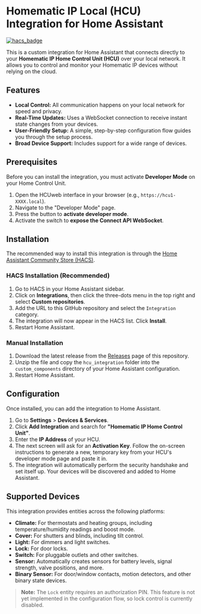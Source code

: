 # Homematic IP Local (HCU) Integration for Home Assistant

[![hacs_badge](https://img.shields.io/badge/HACS-Default-orange.svg)](https://github.com/hacs/integration)

This is a custom integration for Home Assistant that connects directly to your **Homematic IP Home Control Unit (HCU)** over your local network. It allows you to control and monitor your Homematic IP devices without relying on the cloud.

## Features

* **Local Control:** All communication happens on your local network for speed and privacy.
* **Real-Time Updates:** Uses a WebSocket connection to receive instant state changes from your devices.
* **User-Friendly Setup:** A simple, step-by-step configuration flow guides you through the setup process.
* **Broad Device Support:** Includes support for a wide range of devices.

## Prerequisites

Before you can install the integration, you must activate **Developer Mode** on your Home Control Unit.

1.  Open the HCUweb interface in your browser (e.g., `https://hcu1-XXXX.local`).
2.  Navigate to the "Developer Mode" page.
3.  Press the button to **activate developer mode**.
4.  Activate the switch to **expose the Connect API WebSocket**.

## Installation

The recommended way to install this integration is through the [Home Assistant Community Store (HACS)](https://hacs.xyz/).

### HACS Installation (Recommended)

1.  Go to HACS in your Home Assistant sidebar.
2.  Click on **Integrations**, then click the three-dots menu in the top right and select **Custom repositories**.
3.  Add the URL to this GitHub repository and select the `Integration` category.
4.  The integration will now appear in the HACS list. Click **Install**.
5.  Restart Home Assistant.

### Manual Installation

1.  Download the latest release from the [Releases](https://github.com/Ediminator/hacs-homematicip-hcu/releases) page of this repository.
2.  Unzip the file and copy the `hcu_integration` folder into the `custom_components` directory of your Home Assistant configuration.
3.  Restart Home Assistant.

## Configuration

Once installed, you can add the integration to Home Assistant.

1.  Go to **Settings** > **Devices & Services**.
2.  Click **Add Integration** and search for **"Homematic IP Home Control Unit"**.
3.  Enter the **IP Address** of your HCU.
4.  The next screen will ask for an **Activation Key**. Follow the on-screen instructions to generate a new, temporary key from your HCU's developer mode page and paste it in.
5.  The integration will automatically perform the security handshake and set itself up. Your devices will be discovered and added to Home Assistant.

## Supported Devices

This integration provides entities across the following platforms:

* **Climate:** For thermostats and heating groups, including temperature/humidity readings and boost mode.
* **Cover:** For shutters and blinds, including tilt control.
* **Light:** For dimmers and light switches.
* **Lock:** For door locks.
* **Switch:** For pluggable outlets and other switches.
* **Sensor:** Automatically creates sensors for battery levels, signal strength, valve positions, and more.
* **Binary Sensor:** For door/window contacts, motion detectors, and other binary state devices.

> **Note:** The `Lock` entity requires an authorization PIN. This feature is not yet implemented in the configuration flow, so lock control is currently disabled.
